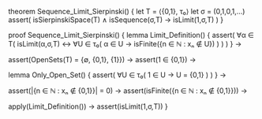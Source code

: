 theorem Sequence_Limit_Sierpinski() {
  let T = ⟨{0,1}, τ₀⟩
  let σ = (0,1,0,1,...)
  assert(
    isSierpinskiSpace(T) ∧
    isSequence(σ,T) →
    isLimit(1,σ,T)
  )
}

proof Sequence_Limit_Sierpinski() {
  lemma Limit_Definition() {
    assert(
      ∀α ∈ T(
        isLimit(α,σ,T) ↔
        ∀U ∈ τ₀(
          α ∈ U →
          isFinite({n ∈ ℕ : xₙ ∉ U})
        )
      )
    )
  } →
  
  assert(OpenSets(T) = {∅, {0,1}, {1}}) →
  assert(1 ∈ {0,1}) →
  
  lemma Only_Open_Set() {
    assert(
      ∀U ∈ τ₀(
        1 ∈ U →
        U = {0,1}
      )
    )
  } →
  
  assert(|{n ∈ ℕ : xₙ ∉ {0,1}}| = 0) →
  assert(isFinite({n ∈ ℕ : xₙ ∉ {0,1}})) →
  
  apply(Limit_Definition()) →
  assert(isLimit(1,σ,T))
}